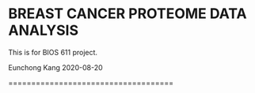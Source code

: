 BREAST CANCER PROTEOME DATA ANALYSIS
====================================

This is for BIOS 611 project.

Eunchong Kang
2020-08-20



====================================
